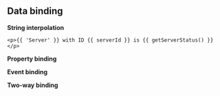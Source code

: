 ## Data binding
**String interpolation** 
```
<p>{{ 'Server' }} with ID {{ serverId }} is {{ getServerStatus() }}</p>
```
**Property binding**

**Event binding**

**Two-way binding**
